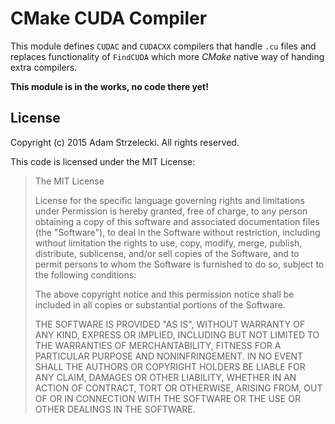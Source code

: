 CMake CUDA Compiler
===================

This module defines `CUDAC` and `CUDACXX` compilers that handle `.cu` files and
replaces functionality of `FindCUDA` which more *CMake* native way of handing
extra compilers.

**This module is in the works, no code there yet!**

License
-------

Copyright (c) 2015 Adam Strzelecki. All rights reserved.

This code is licensed under the MIT License:

> The MIT License
>
> License for the specific language governing rights and limitations under
> Permission is hereby granted, free of charge, to any person obtaining a
> copy of this software and associated documentation files (the "Software"),
> to deal in the Software without restriction, including without limitation
> the rights to use, copy, modify, merge, publish, distribute, sublicense,
> and/or sell copies of the Software, and to permit persons to whom the
> Software is furnished to do so, subject to the following conditions:
>
> The above copyright notice and this permission notice shall be included
> in all copies or substantial portions of the Software.
>
> THE SOFTWARE IS PROVIDED "AS IS", WITHOUT WARRANTY OF ANY KIND, EXPRESS
> OR IMPLIED, INCLUDING BUT NOT LIMITED TO THE WARRANTIES OF MERCHANTABILITY,
> FITNESS FOR A PARTICULAR PURPOSE AND NONINFRINGEMENT. IN NO EVENT SHALL
> THE AUTHORS OR COPYRIGHT HOLDERS BE LIABLE FOR ANY CLAIM, DAMAGES OR OTHER
> LIABILITY, WHETHER IN AN ACTION OF CONTRACT, TORT OR OTHERWISE, ARISING
> FROM, OUT OF OR IN CONNECTION WITH THE SOFTWARE OR THE USE OR OTHER
> DEALINGS IN THE SOFTWARE.
